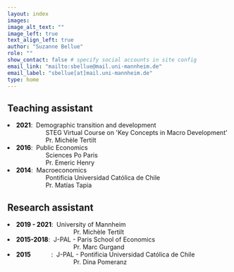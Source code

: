 ```yaml
---
layout: index
images:
image_alt_text: ""
image_left: true
text_align_left: true
author: "Suzanne Bellue"
role: ""
show_contact: false # specify social accounts in site config
email_link: "mailto:sbellue@mail.uni-mannheim.de" 
email_label: "sbellue[at]mail.uni-mannheim.de"
type: home
---
```


<h2> Teaching assistant</h2>
 <li> <b style="color:black">2021</b>:&nbsp; Demographic transition and development  <br>
&nbsp;&nbsp;&nbsp;&nbsp;&nbsp;&nbsp;&nbsp;&nbsp;&nbsp;&nbsp;&nbsp;&nbsp;&nbsp;&nbsp;&nbsp;&nbsp;&nbsp;&nbsp;&nbsp;&nbsp;&nbsp;
                     STEG Virtual Course on 'Key Concepts in Macro Development'  <br>
&nbsp;&nbsp;&nbsp;&nbsp;&nbsp;&nbsp;&nbsp;&nbsp;&nbsp;&nbsp;&nbsp;&nbsp;&nbsp;&nbsp;&nbsp;&nbsp;&nbsp;&nbsp;&nbsp;&nbsp;&nbsp;
                   Pr. Michèle Tertilt
  <li> <b style="color:black">2016</b>:&nbsp; Public Economics <br>
&nbsp;&nbsp;&nbsp;&nbsp;&nbsp;&nbsp;&nbsp;&nbsp;&nbsp;&nbsp;&nbsp;&nbsp;&nbsp;&nbsp;&nbsp;&nbsp;&nbsp;&nbsp;&nbsp;&nbsp;&nbsp;
                     Sciences Po Paris  <br>
&nbsp;&nbsp;&nbsp;&nbsp;&nbsp;&nbsp;&nbsp;&nbsp;&nbsp;&nbsp;&nbsp;&nbsp;&nbsp;&nbsp;&nbsp;&nbsp;&nbsp;&nbsp;&nbsp;&nbsp;&nbsp;
                   Pr. Emeric Henry  
  <li> <b style="color:black">2014</b>:&nbsp; Macroeconomics  <br>
&nbsp;&nbsp;&nbsp;&nbsp;&nbsp;&nbsp;&nbsp;&nbsp;&nbsp;&nbsp;&nbsp;&nbsp;&nbsp;&nbsp;&nbsp;&nbsp;&nbsp;&nbsp;&nbsp;&nbsp;&nbsp;
                    Pontificia Universidad Católica de Chile  <br>
&nbsp;&nbsp;&nbsp;&nbsp;&nbsp;&nbsp;&nbsp;&nbsp;&nbsp;&nbsp;&nbsp;&nbsp;&nbsp;&nbsp;&nbsp;&nbsp;&nbsp;&nbsp;&nbsp;&nbsp;&nbsp;
                   Pr. Matías Tapia <br>

<h2> Research assistant</h2>
  <li> <b style="color:black">2019 - 2021</b>:&nbsp; University of Mannheim  <br>
&nbsp;&nbsp;&nbsp;&nbsp;&nbsp;&nbsp;&nbsp;&nbsp;&nbsp;&nbsp;&nbsp;&nbsp;&nbsp;&nbsp;&nbsp;&nbsp;&nbsp;&nbsp;&nbsp;&nbsp;&nbsp;&nbsp;&nbsp;&nbsp;&nbsp;&nbsp;&nbsp;&nbsp;&nbsp;&nbsp;&nbsp;&nbsp;&nbsp;&nbsp;&nbsp;&nbsp;&nbsp;
                   Pr. Michèle Tertilt
  <li> <b style="color:black">2015-2018</b>:&nbsp; J-PAL - Paris School of Economics <br>
&nbsp;&nbsp;&nbsp;&nbsp;&nbsp;&nbsp;&nbsp;&nbsp;&nbsp;&nbsp;&nbsp;&nbsp;&nbsp;&nbsp;&nbsp;&nbsp;&nbsp;&nbsp;&nbsp;&nbsp;&nbsp;&nbsp;&nbsp;&nbsp;&nbsp;&nbsp;&nbsp;&nbsp;&nbsp;&nbsp;&nbsp;&nbsp;&nbsp;&nbsp;&nbsp;&nbsp;&nbsp;
                   Pr. Marc Gurgand
  <li> <b style="color:black">2015&nbsp;&nbsp;&nbsp;&nbsp;&nbsp;&nbsp;&nbsp;&nbsp;&nbsp;&nbsp;&nbsp;&nbsp;&nbsp;&nbsp;</b>:&nbsp; J-PAL - Pontificia Universidad Católica de Chile <br>
&nbsp;&nbsp;&nbsp;&nbsp;&nbsp;&nbsp;&nbsp;&nbsp;&nbsp;&nbsp;&nbsp;&nbsp;&nbsp;&nbsp;&nbsp;&nbsp;&nbsp;&nbsp;&nbsp;&nbsp;&nbsp;&nbsp;&nbsp;&nbsp;&nbsp;&nbsp;&nbsp;&nbsp;&nbsp;&nbsp;&nbsp;&nbsp;&nbsp;&nbsp;&nbsp;&nbsp;&nbsp;
                   Pr. Dina Pomeranz